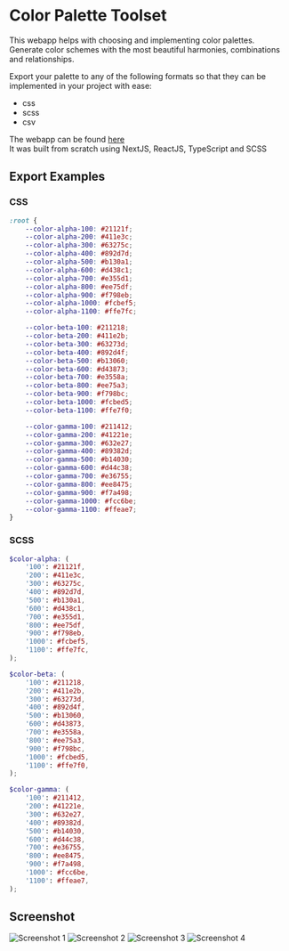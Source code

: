 # Color Palette Toolset
This webapp helps with choosing and implementing color palettes.  
Generate color schemes with the most beautiful harmonies, combinations and relationships.  

Export your palette to any of the following formats so that they can be implemented in your project with ease:
- css
- scss
- csv  

The webapp can be found [here](https://kleurtjes.netlify.app/)  
It was built from scratch using NextJS, ReactJS, TypeScript and SCSS

## Export Examples
### CSS
``` css
:root {
	--color-alpha-100: #21121f;
	--color-alpha-200: #411e3c;
	--color-alpha-300: #63275c;
	--color-alpha-400: #892d7d;
	--color-alpha-500: #b130a1;
	--color-alpha-600: #d438c1;
	--color-alpha-700: #e355d1;
	--color-alpha-800: #ee75df;
	--color-alpha-900: #f798eb;
	--color-alpha-1000: #fcbef5;
	--color-alpha-1100: #ffe7fc;

	--color-beta-100: #211218;
	--color-beta-200: #411e2b;
	--color-beta-300: #63273d;
	--color-beta-400: #892d4f;
	--color-beta-500: #b13060;
	--color-beta-600: #d43873;
	--color-beta-700: #e3558a;
	--color-beta-800: #ee75a3;
	--color-beta-900: #f798bc;
	--color-beta-1000: #fcbed5;
	--color-beta-1100: #ffe7f0;

	--color-gamma-100: #211412;
	--color-gamma-200: #41221e;
	--color-gamma-300: #632e27;
	--color-gamma-400: #89382d;
	--color-gamma-500: #b14030;
	--color-gamma-600: #d44c38;
	--color-gamma-700: #e36755;
	--color-gamma-800: #ee8475;
	--color-gamma-900: #f7a498;
	--color-gamma-1000: #fcc6be;
	--color-gamma-1100: #ffeae7;
}
```

### SCSS
``` scss
$color-alpha: (
	'100': #21121f,
	'200': #411e3c,
	'300': #63275c,
	'400': #892d7d,
	'500': #b130a1,
	'600': #d438c1,
	'700': #e355d1,
	'800': #ee75df,
	'900': #f798eb,
	'1000': #fcbef5,
	'1100': #ffe7fc,
);

$color-beta: (
	'100': #211218,
	'200': #411e2b,
	'300': #63273d,
	'400': #892d4f,
	'500': #b13060,
	'600': #d43873,
	'700': #e3558a,
	'800': #ee75a3,
	'900': #f798bc,
	'1000': #fcbed5,
	'1100': #ffe7f0,
);

$color-gamma: (
	'100': #211412,
	'200': #41221e,
	'300': #632e27,
	'400': #89382d,
	'500': #b14030,
	'600': #d44c38,
	'700': #e36755,
	'800': #ee8475,
	'900': #f7a498,
	'1000': #fcc6be,
	'1100': #ffeae7,
);
```  

## Screenshot
![Screenshot 1](https://kleurtjes.netlify.app/screenshot_1.png)
![Screenshot 2](https://kleurtjes.netlify.app/screenshot_2.png)
![Screenshot 3](https://kleurtjes.netlify.app/screenshot_3.png)
![Screenshot 4](https://kleurtjes.netlify.app/screenshot_4.png)
